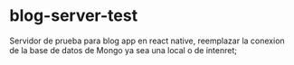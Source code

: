 # blog-server-test

Servidor de prueba para blog app en react native, reemplazar la conexion de la base de datos de Mongo ya sea una local o de intenret;
